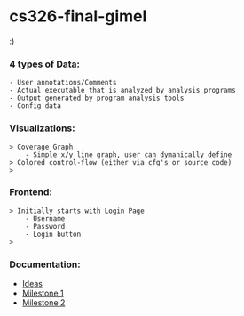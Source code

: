 # cs326-final-gimel
:)

### 4 types of Data:

    - User annotations/Comments
    - Actual executable that is analyzed by analysis programs
    - Output generated by program analysis tools 
    - Config data

### Visualizations:

    > Coverage Graph
        - Simple x/y line graph, user can dymanically define 
    > Colored control-flow (either via cfg's or source code)
    > 

### Frontend:

    > Initially starts with Login Page
        - Username
        - Password
        - Login button
    > 

### Documentation:

-   [Ideas](docs/ideas.md)
-   [Milestone 1](docs/milestone1.md)
-   [Milestone 2](docs/milestone2.md)